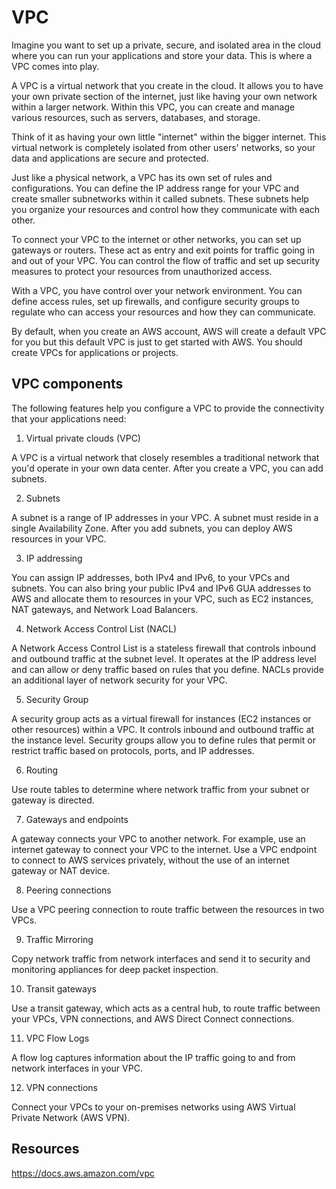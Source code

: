 # VPC

Imagine you want to set up a private, secure, and isolated area in the cloud where you can run your applications and store your data. This is where a VPC comes into play.

A VPC is a virtual network that you create in the cloud. It allows you to have your own private section of the internet, just like having your own network within a larger network. Within this VPC, you can create and manage various resources, such as servers, databases, and storage.

Think of it as having your own little "internet" within the bigger internet. This virtual network is completely isolated from other users' networks, so your data and applications are secure and protected.

Just like a physical network, a VPC has its own set of rules and configurations. You can define the IP address range for your VPC and create smaller subnetworks within it called subnets. These subnets help you organize your resources and control how they communicate with each other.

To connect your VPC to the internet or other networks, you can set up gateways or routers. These act as entry and exit points for traffic going in and out of your VPC. You can control the flow of traffic and set up security measures to protect your resources from unauthorized access.

With a VPC, you have control over your network environment. You can define access rules, set up firewalls, and configure security groups to regulate who can access your resources and how they can communicate.



By default, when you create an AWS account, AWS will create a default VPC for you but this default VPC is just to get started with AWS. You should create VPCs for applications or projects. 

## VPC components 

The following features help you configure a VPC to provide the connectivity that your applications need:

1. Virtual private clouds (VPC)

A VPC is a virtual network that closely resembles a traditional network that you'd operate in your own data center. After you create a VPC, you can add subnets.

2. Subnets

A subnet is a range of IP addresses in your VPC. A subnet must reside in a single Availability Zone. After you add subnets, you can deploy AWS resources in your VPC.

3. IP addressing

You can assign IP addresses, both IPv4 and IPv6, to your VPCs and subnets. You can also bring your public IPv4 and IPv6 GUA addresses to AWS and allocate them to resources in your VPC, such as EC2 instances, NAT gateways, and Network Load Balancers.

4. Network Access Control List (NACL)

A Network Access Control List is a stateless firewall that controls inbound and outbound traffic at the subnet level. It operates at the IP address level and can allow or deny traffic based on rules that you define. NACLs provide an additional layer of network security for your VPC.
   
5. Security Group

A security group acts as a virtual firewall for instances (EC2 instances or other resources) within a VPC. It controls inbound and outbound traffic at the instance level. Security groups allow you to define rules that permit or restrict traffic based on protocols, ports, and IP addresses.  

6. Routing

Use route tables to determine where network traffic from your subnet or gateway is directed.

7. Gateways and endpoints

A gateway connects your VPC to another network. For example, use an internet gateway to connect your VPC to the internet. Use a VPC endpoint to connect to AWS services privately, without the use of an internet gateway or NAT device.

8. Peering connections

Use a VPC peering connection to route traffic between the resources in two VPCs.

9. Traffic Mirroring

Copy network traffic from network interfaces and send it to security and monitoring appliances for deep packet inspection.

10. Transit gateways

Use a transit gateway, which acts as a central hub, to route traffic between your VPCs, VPN connections, and AWS Direct Connect connections.

11. VPC Flow Logs

A flow log captures information about the IP traffic going to and from network interfaces in your VPC.

12. VPN connections

Connect your VPCs to your on-premises networks using AWS Virtual Private Network (AWS VPN).


## Resources 


https://docs.aws.amazon.com/vpc





